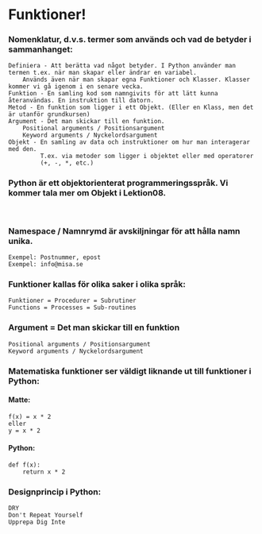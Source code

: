 # Funktioner!

### Nomenklatur, d.v.s. termer som används och vad de betyder i sammanhanget:

    Definiera - Att berätta vad något betyder. I Python använder man termen t.ex. när man skapar eller ändrar en variabel.
        Används även när man skapar egna Funktioner och Klasser. Klasser kommer vi gå igenom i en senare vecka.
	Funktion - En samling kod som namngivits för att lätt kunna återanvändas. En instruktion till datorn.
	Metod - En funktion som ligger i ett Objekt. (Eller en Klass, men det är utanför grundkursen)
	Argument - Det man skickar till en funktion.
        Positional arguments / Positionsargument
        Keyword arguments / Nyckelordsargument
	Objekt - En samling av data och instruktioner om hur man interagerar med den.
             T.ex. via metoder som ligger i objektet eller med operatorer
             (+, -, *, etc.)


### Python är ett objektorienterat programmeringsspråk. Vi kommer tala mer om Objekt i Lektion08.
<br>

### Namespace / Namnrymd är avskiljningar för att hålla namn unika.
    Exempel: Postnummer, epost
    Exempel: info@misa.se

### Funktioner kallas för olika saker i olika språk:
    Funktioner = Procedurer = Subrutiner
    Functions = Processes = Sub-routines


### Argument = Det man skickar till en funktion
    Positional arguments / Positionsargument
    Keyword arguments / Nyckelordsargument

### Matematiska funktioner ser väldigt liknande ut till funktioner i Python:
#### Matte:
    f(x) = x * 2
    eller
    y = x * 2
#### Python:
    def f(x):
        return x * 2

### Designprincip i Python:

    DRY
    Don't Repeat Yourself
    Upprepa Dig Inte